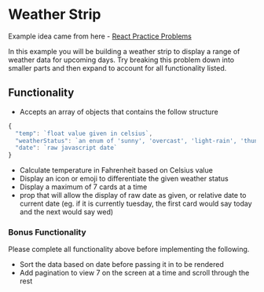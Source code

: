# Weather Strip

Example idea came from here - [React Practice Problems](https://daveceddia.com/react-practice-projects/)

In this example you will be building a weather strip to display a range of weather
data for upcoming days. Try breaking this problem down into smaller parts and then
expand to account for all functionality listed.

## Functionality

- Accepts an array of objects that contains the follow structure

```js
{
  "temp": `float value given in celsius`,
  "weatherStatus": `an enum of 'sunny', 'overcast', 'light-rain', 'thunder-storm', or 'snow'`,
  "date": `raw javascript date`
}
```

- Calculate temperature in Fahrenheit based on Celsius value
- Display an icon or emoji to differentiate the given weather status
- Display a maximum of 7 cards at a time
- prop that will allow the display of raw date as given, or relative date to current date (eg. if it is currently tuesday, the first card would say today and the next would say wed)

### Bonus Functionality

Please complete all functionality above before implementing the following.

- Sort the data based on date before passing it in to be rendered
- Add pagination to view 7 on the screen at a time and scroll through the rest
